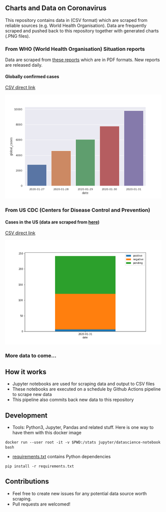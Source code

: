 
## Charts and Data on Coronavirus 
This repository contains data in (CSV format) which are scraped from reliable sources (e.g. World Health Organisation).
Data are frequently scraped and pushed back to this repository together with generated charts (.PNG files).


### From WHO (World Health Organisation) Situation reports
Data are scraped from [these reports](https://www.who.int/emergencies/diseases/novel-coronavirus-2019/situation-reports/) which are in PDF formats. New reports are released daily.


#### Globally confirmed cases

[CSV direct link](data/who-global-cases.csv?raw=true)

![](images/who-global-cases.png?raw=true)

### From US CDC (Centers for Disease Control and Prevention)

#### Cases in the US (data are scraped from [here](https://www.cdc.gov/coronavirus/2019-ncov/cases-in-us.html))

[CSV direct link](data/cdc-us-cases.csv?raw=true)

![](images/cdc-us-cases.png?raw=true)


### More data to come...


## How it works

* Jupyter notebooks are used for scraping data and output to CSV files
* These notebooks are executed on a schedule by Github Actions pipeline to scrape new data
* This pipeline also commits back new data to this repository


## Development 


* Tools: Python3, Jupyter, Pandas and related stuff. Here is one way to have them with this docker image

```
docker run --user root -it -v $PWD:/stats jupyter/datascience-notebook bash
```


* [requirements.txt](requirements.txt) contains Python dependencies

```
pip install -r requirements.txt
```

## Contributions

* Feel free to create new issues for any potential data source worth scraping.
* Pull requests are welcomed!
